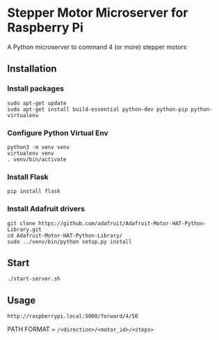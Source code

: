 # Stepper Motor Microserver for Raspberry Pi

A Python microserver to command 4 (or more) stepper motors

## Installation

### Install packages

```
sudo apt-get update
sudo apt-get install build-essential python-dev python-pip python-virtualenv
```

### Configure Python Virtual Env

```
python3 -m venv venv
virtualenv venv
. venv/bin/activate
```

### Install Flask

```
pip install flask
```

### Install Adafruit drivers
```
git clone https://github.com/adafruit/Adafruit-Motor-HAT-Python-Library.git
cd Adafruit-Motor-HAT-Python-Library/
sudo ../venv/bin/python setup.py install
```

## Start

```
./start-server.sh
```

## Usage

```
http://raspberrypi.local:5000/forward/4/50
```

PATH FORMAT = `/<direction>/<motor_id>/<steps>`
